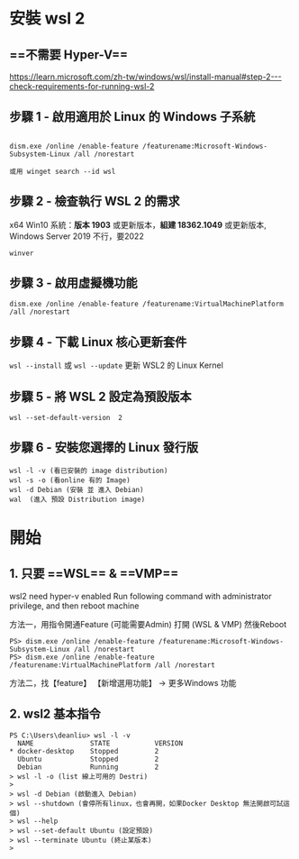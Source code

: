 # 安裝 wsl 2
## ==不需要 Hyper-V==

https://learn.microsoft.com/zh-tw/windows/wsl/install-manual#step-2---check-requirements-for-running-wsl-2


## 步驟 1 - 啟用適用於 Linux 的 Windows 子系統  
```

dism.exe /online /enable-feature /featurename:Microsoft-Windows-Subsystem-Linux /all /norestart

或用 winget search --id wsl 
```
## 步驟 2 - 檢查執行 WSL 2 的需求
x64  Win10 系統：**版本 1903** 或更新版本，**組建 18362.1049** 或更新版本, 
Windows Server 2019 不行，要2022 
```
winver
```
## 步驟 3 - 啟用虛擬機功能
```
dism.exe /online /enable-feature /featurename:VirtualMachinePlatform /all /norestart
```
## 步驟 4 - 下載 Linux 核心更新套件
`wsl --install` 或 `wsl --update` 更新 WSL2 的 Linux Kernel
## 步驟 5 - 將 WSL 2 設定為預設版本
`wsl --set-default-version  2`
## 步驟 6 - 安裝您選擇的 Linux 發行版

```
wsl -l -v (看已安裝的 image distribution)
wsl -s -o (看online 有的 Image)
wsl -d Debian (安裝 並 進入 Debian)
wal  (進入 預設 Distribution image)
```
# 開始

## 1. 只要 ==WSL== & ==VMP==
wsl2 need hyper-v enabled
Run following command with administrator privilege, and then reboot machine

方法一，用指令開通Feature (可能需要Admin)  打開 (WSL & VMP) 然後Reboot
```
PS> dism.exe /online /enable-feature /featurename:Microsoft-Windows-Subsystem-Linux /all /norestart 
PS> dism.exe /online /enable-feature /featurename:VirtualMachinePlatform /all /norestart
```
方法二，找【feature】 【新增選用功能】 -> 更多Windows 功能

## 2. wsl2 基本指令

```
PS C:\Users\deanliu> wsl -l -v
  NAME              STATE           VERSION
* docker-desktop    Stopped         2
  Ubuntu            Stopped         2
  Debian            Running         2
> wsl -l -o (list 線上可用的 Destri)
> 
> wsl -d Debian (啟動進入 Debian)
> wsl --shutdown (會停所有linux，也會再開，如果Docker Desktop 無法開啟可試這個) 
> wsl --help 
> wsl --set-default Ubuntu (設定預設)
> wsl --terminate Ubuntu (終止某版本) 
> 
```